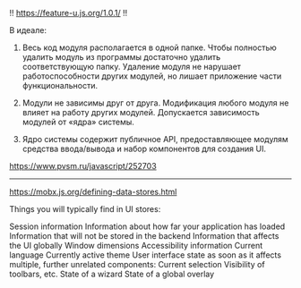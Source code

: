 !! https://feature-u.js.org/1.0.1/ !!

В идеале:

1. Весь код модуля располагается в одной папке. Чтобы полностью удалить модуль из программы достаточно удалить соответствующую папку. Удаление модуля не нарушает работоспособности других модулей, но лишает приложение части функциональности.

2. Модули не зависимы друг от друга. Модификация любого модуля не влияет на работу других модулей. Допускается зависимость модулей от «ядра» системы.

3. Ядро системы содержит публичное API, предоставляющее модулям средства ввода/вывода и набор компонентов для создания UI.

https://www.pvsm.ru/javascript/252703

---

https://mobx.js.org/defining-data-stores.html

Things you will typically find in UI stores:

Session information
Information about how far your application has loaded
Information that will not be stored in the backend
Information that affects the UI globally
Window dimensions
Accessibility information
Current language
Currently active theme
User interface state as soon as it affects multiple, further unrelated components:
Current selection
Visibility of toolbars, etc.
State of a wizard
State of a global overlay
